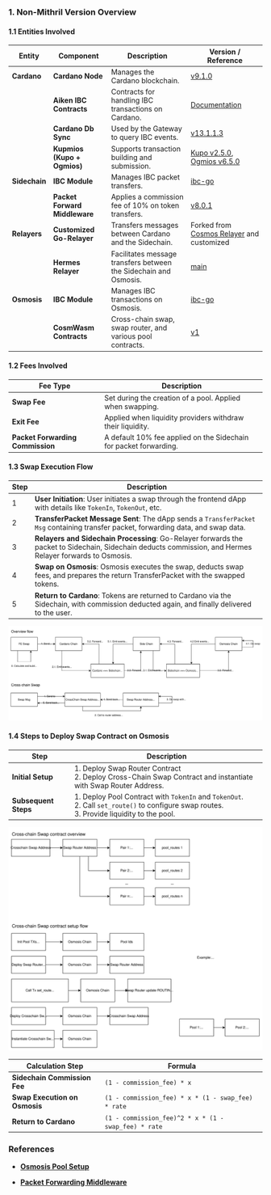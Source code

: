 ### 1. Non-Mithril Version Overview

#### 1.1 Entities Involved

| Entity      | Component                    | Description                                                                                                 | Version / Reference                                                                                                         |
|-------------|------------------------------|-------------------------------------------------------------------------------------------------------------|----------------------------------------------------------------------------------------------------------------------------|
| **Cardano** | **Cardano Node**             | Manages the Cardano blockchain.                                                                             | [v9.1.0](https://github.com/IntersectMBO/cardano-node/releases/tag/9.1.0)                                                  |
|             | **Aiken IBC Contracts**      | Contracts for handling IBC transactions on Cardano.                                                         | [Documentation](https://github.com/cardano-foundation/cardano-ibc-incubator/tree/draft/aiken-contract-docs/cardano/docs)   |
|             | **Cardano Db Sync**          | Used by the Gateway to query IBC events.                                                                    | [v13.1.1.3](https://github.com/IntersectMBO/cardano-db-sync/pkgs/container/cardano-db-sync/160873989?tag=13.1.1.3)         |
|             | **Kupmios (Kupo + Ogmios)**  | Supports transaction building and submission.                                                               | [Kupo v2.5.0](https://hub.docker.com/layers/cardanosolutions/kupo/v2.5.0/images/sha256-0055667e640bfb1c80504d302912daa1284381256e0433a8c07e473200fc962e?context=explore), [Ogmios v6.5.0](https://github.com/CardanoSolutions/ogmios/tree/v6.5.0) |
| **Sidechain**| **IBC Module**              | Manages IBC packet transfers.                                                                               | [ibc-go](https://github.com/cosmos/ibc-go)                                                                                                                        |
|             | **Packet Forward Middleware**| Applies a commission fee of 10% on token transfers.                                                         | [v8.0.1](https://github.com/cosmos/ibc-apps/releases/tag/middleware%2Fpacket-forward-middleware%2Fv8.0.1)                  |
| **Relayers**| **Customized Go-Relayer**               | Transfers messages between Cardano and the Sidechain.                                                       | Forked from [Cosmos Relayer](https://github.com/cosmos/relayer) and customized                                                            |
|             | **Hermes Relayer**           | Facilitates message transfers between the Sidechain and Osmosis.                                            | [main](https://github.com/informalsystems/hermes)                                                                   |
| **Osmosis** | **IBC Module**               | Manages IBC transactions on Osmosis.                                                                        | [ibc-go](https://github.com/cosmos/ibc-go)                                       |
|             | **CosmWasm Contracts**       | Cross-chain swap, swap router, and various pool contracts.                                                  | [v1](https://github.com/cardano-foundation/cardano-ibc-incubator/tree/v1.0.2-non-mithril-x-swap/chains/osmosis/configuration/cosmwasm/contracts)                         |

#### 1.2 Fees Involved

| Fee Type                         | Description                                                                                          |
|----------------------------------|------------------------------------------------------------------------------------------------------|
| **Swap Fee**                     | Set during the creation of a pool. Applied when swapping.                                                                   |
| **Exit Fee**                     | Applied when liquidity providers withdraw their liquidity.                                            |
| **Packet Forwarding Commission** | A default 10% fee applied on the Sidechain for packet forwarding.                                     |

#### 1.3 Swap Execution Flow

| Step | Description                                                                                                       |
|------|-------------------------------------------------------------------------------------------------------------------|
| 1    | **User Initiation**: User initiates a swap through the frontend dApp with details like `TokenIn`, `TokenOut`, etc.|
| 2    | **TransferPacket Message Sent**: The dApp sends a `TransferPacket Msg` containing transfer packet, forwarding data, and swap data.|
| 3    | **Relayers and Sidechain Processing**: Go-Relayer forwards the packet to Sidechain, Sidechain deducts commission, and Hermes Relayer forwards to Osmosis.|
| 4    | **Swap on Osmosis**: Osmosis executes the swap, deducts swap fees, and prepares the return TransferPacket with the swapped tokens.|
| 5    | **Return to Cardano**: Tokens are returned to Cardano via the Sidechain, with commission deducted again, and finally delivered to the user.|

![Overview Flow](./static/cardano-ibc-swap-flow.drawio.svg)

#### 1.4 Steps to Deploy Swap Contract on Osmosis

| Step                    | Description                                                                                                               |
|-------------------------|---------------------------------------------------------------------------------------------------------------------------|
| **Initial Setup**        | 1. Deploy Swap Router Contract<br>2. Deploy Cross-Chain Swap Contract and instantiate with Swap Router Address.          |
| **Subsequent Steps**     | 1. Deploy Pool Contract with `TokenIn` and `TokenOut`.<br>2. Call `set_route()` to configure swap routes.<br>3. Provide liquidity to the pool. |

![Crosschain Swap Contract Overview](./static/cardano-ibc-swap-cross-chain-swap-contract-overview.drawio.svg)


| Calculation Step                 | Formula                                                                                                          |
|----------------------------------|------------------------------------------------------------------------------------------------------------------|
| **Sidechain Commission Fee**      | `(1 - commission_fee) * x`                                                                                       |
| **Swap Execution on Osmosis**     | `(1 - commission_fee) * x * (1 - swap_fee) * rate`                                                                                   |
| **Return to Cardano**             | `(1 - commission_fee)^2 * x * (1 - swap_fee) * rate`                           |

### References

- [**Osmosis Pool Setup**](https://docs.osmosis.zone/overview/integrate/pool-setup/#weighted-pool)

- [**Packet Forwarding Middleware**](https://github.com/cosmos/ibc-apps/tree/main/middleware/packet-forward-middleware)

